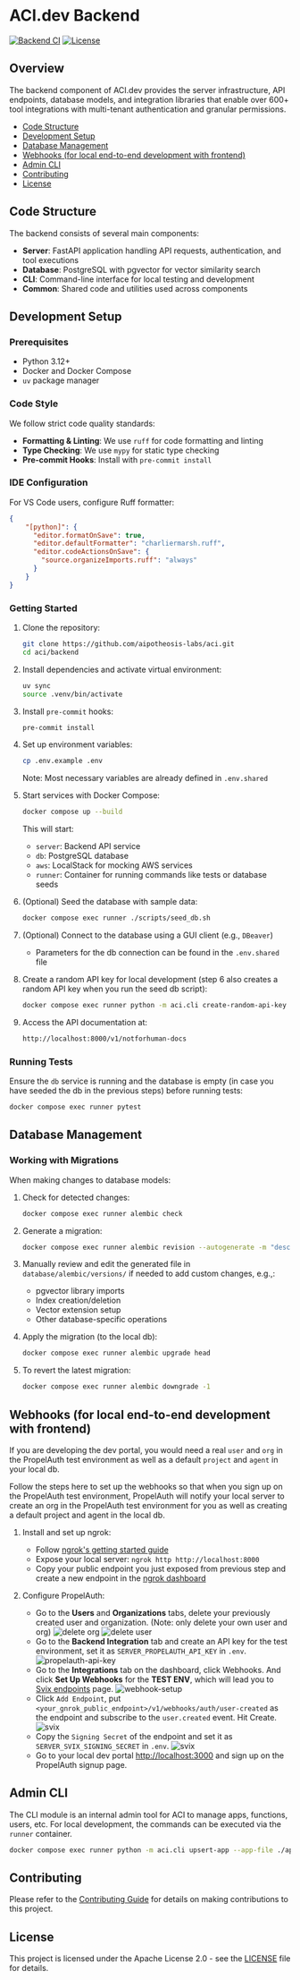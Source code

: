 # ACI.dev Backend

[![Backend CI](https://github.com/aipotheosis-labs/aci/actions/workflows/backend.yml/badge.svg)](https://github.com/aipotheosis-labs/aci/actions/workflows/backend.yml)
[![License](https://img.shields.io/badge/License-Apache_2.0-blue.svg)](https://opensource.org/licenses/Apache-2.0)

## Overview

The backend component of ACI.dev provides the server infrastructure, API endpoints, database models, and integration libraries that enable over 600+ tool integrations with multi-tenant authentication and granular permissions.

- [Code Structure](#code-structure)
- [Development Setup](#development-setup)
- [Database Management](#database-management)
- [Webhooks (for local end-to-end development with frontend)](#webhooks-for-local-end-to-end-development-with-frontend)
- [Admin CLI](#admin-cli)
- [Contributing](#contributing)
- [License](#license)

## Code Structure

The backend consists of several main components:

- **Server**: FastAPI application handling API requests, authentication, and tool executions
- **Database**: PostgreSQL with pgvector for vector similarity search
- **CLI**: Command-line interface for local testing and development
- **Common**: Shared code and utilities used across components

## Development Setup

### Prerequisites

- Python 3.12+
- Docker and Docker Compose
- `uv` package manager

### Code Style

We follow strict code quality standards:

- **Formatting & Linting**: We use `ruff` for code formatting and linting
- **Type Checking**: We use `mypy` for static type checking
- **Pre-commit Hooks**: Install with `pre-commit install`

### IDE Configuration

For VS Code users, configure Ruff formatter:

```json
{
    "[python]": {
      "editor.formatOnSave": true,
      "editor.defaultFormatter": "charliermarsh.ruff",
      "editor.codeActionsOnSave": {
        "source.organizeImports.ruff": "always"
      }
    }
}
```

### Getting Started

1. Clone the repository:

   ```bash
   git clone https://github.com/aipotheosis-labs/aci.git
   cd aci/backend
   ```

2. Install dependencies and activate virtual environment:

   ```bash
   uv sync
   source .venv/bin/activate
   ```

3. Install `pre-commit` hooks:

   ```bash
   pre-commit install
   ```

4. Set up environment variables:

   ```bash
   cp .env.example .env
   ```

   Note: Most necessary variables are already defined in `.env.shared`

5. Start services with Docker Compose:

   ```bash
   docker compose up --build
   ```

   This will start:
   - `server`: Backend API service
   - `db`: PostgreSQL database
   - `aws`: LocalStack for mocking AWS services
   - `runner`: Container for running commands like tests or database seeds

6. (Optional) Seed the database with sample data:

   ```bash
   docker compose exec runner ./scripts/seed_db.sh
   ```

7. (Optional) Connect to the database using a GUI client (e.g., `DBeaver`)

   - Parameters for the db connection can be found in the `.env.shared` file

8. Create a random API key for local development (step 6 also creates a random API key when you run the seed db script):

   ```bash
   docker compose exec runner python -m aci.cli create-random-api-key --visibility-access public
   ```

9. Access the API documentation at:

   ```bash
   http://localhost:8000/v1/notforhuman-docs
   ```

### Running Tests

Ensure the `db` service is running and the database is empty (in case you have seeded the db in the previous steps) before running tests:

```bash
docker compose exec runner pytest
```

## Database Management

### Working with Migrations

When making changes to database models:

1. Check for detected changes:

   ```bash
   docker compose exec runner alembic check
   ```

2. Generate a migration:

   ```bash
   docker compose exec runner alembic revision --autogenerate -m "description of changes"
   ```

3. Manually review and edit the generated file in `database/alembic/versions/` if needed to add custom changes, e.g.,:
   - pgvector library imports
   - Index creation/deletion
   - Vector extension setup
   - Other database-specific operations

4. Apply the migration (to the local db):

   ```bash
   docker compose exec runner alembic upgrade head
   ```

5. To revert the latest migration:

   ```bash
   docker compose exec runner alembic downgrade -1
   ```

## Webhooks (for local end-to-end development with frontend)

If you are developing the dev portal, you would need a real `user` and `org` in the
PropelAuth test environment as well as a default `project` and `agent` in your local db.

Follow the steps here to set up the webhooks so that when you sign up on the PropelAuth
test environment, PropelAuth will notify your local server to create an org in the
PropelAuth test environment for you as well as creating a default project and agent in
the local db.

1. Install and set up ngrok:
   - Follow [ngrok's getting started guide](https://ngrok.com/docs/getting-started/?os=macos)
   - Expose your local server: `ngrok http http://localhost:8000`
   - Copy your public endpoint you just exposed from previous step and create a new endpoint in the [ngrok dashboard](https://dashboard.ngrok.com/endpoints)

2. Configure PropelAuth:
   - Go to the **Users** and **Organizations** tabs, delete your previously created user and organization. (Note: only delete your own user and org)
     ![delete org](./images/delete-org.png)
     ![delete user](./images/delete-user.png)
   - Go to the **Backend Integration** tab and create an API key for the test environment,
     set it as `SERVER_PROPELAUTH_API_KEY` in `.env`.
    ![propelauth-api-key](./images/propelauth-api-key.png)
   - Go to the **Integrations** tab on the dashboard, click Webhooks. And click **Set Up Webhooks** for the **TEST ENV**, which will lead you to [Svix endpoints](https://app.svix.com/app_2uuG50X13IEu2cVRRL5fnXOeWWv/endpoints)
    page.
    ![webhook-setup](./images/webhook-setup.png)
   - Click `Add Endpoint`, put `<your_gnrok_public_endpoint>/v1/webhooks/auth/user-created` as the endpoint and subscribe to the `user.created` event. Hit Create.
    ![svix](./images/svix.png)
   - Copy the `Signing Secret` of the endpoint and set it as `SERVER_SVIX_SIGNING_SECRET`
    in `.env`.
    ![svix](./images/svix-signing-secret.png)
   - Go to your local dev portal <http://localhost:3000> and sign up on the PropelAuth signup page.

## Admin CLI

The CLI module is an internal admin tool for ACI to manage apps, functions, users, etc.
For local development, the commands can be executed via the `runner` container.

```bash
docker compose exec runner python -m aci.cli upsert-app --app-file ./apps/brave_search/app.json --secrets-file ./apps/brave_search/.app.secrets.json
```

## Contributing

Please refer to the [Contributing Guide](../CONTRIBUTING.md) for details on making contributions to this project.

## License

This project is licensed under the Apache License 2.0 - see the [LICENSE](../LICENSE) file for details.
